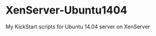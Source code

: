 XenServer-Ubuntu1404
====================

My KickStart scripts for Ubuntu 14.04 server on XenServer
